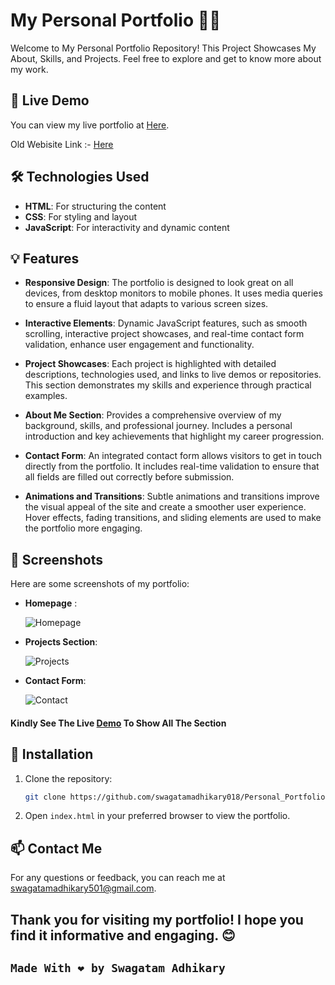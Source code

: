 # My Personal Portfolio 🚀🚀 

Welcome to My Personal Portfolio Repository! This Project Showcases My About, Skills, and Projects. Feel free to explore and get to know more about my work.

## 🚀 Live Demo

You can view my live portfolio at [Here](https://personalportfolio-by-swagatamadhikary.netlify.app/).

Old Webisite Link :- [Here](https://personal-portfolio-swagatamadhikary.netlify.app/)

## 🛠️ Technologies Used

- **HTML**: For structuring the content
- **CSS**: For styling and layout
- **JavaScript**: For interactivity and dynamic content


## 💡 Features

- **Responsive Design**: The portfolio is designed to look great on all devices, from desktop monitors to mobile phones. It uses media queries to ensure a fluid layout that adapts to various screen sizes.

- **Interactive Elements**: Dynamic JavaScript features, such as smooth scrolling, interactive project showcases, and real-time contact form validation, enhance user engagement and functionality.

- **Project Showcases**: Each project is highlighted with detailed descriptions, technologies used, and links to live demos or repositories. This section demonstrates my skills and experience through practical examples.

- **About Me Section**: Provides a comprehensive overview of my background, skills, and professional journey. Includes a personal introduction and key achievements that highlight my career progression.

- **Contact Form**: An integrated contact form allows visitors to get in touch directly from the portfolio. It includes real-time validation to ensure that all fields are filled out correctly before submission.

- **Animations and Transitions**: Subtle animations and transitions improve the visual appeal of the site and create a smoother user experience. Hover effects, fading transitions, and sliding elements are used to make the portfolio more engaging.

## 📸 Screenshots

Here are some screenshots of my portfolio:

- **Homepage** :

  ![Homepage](https://github.com/swagatamadhikary018/Personal_Portfolio/blob/548f6ff6c60f532508bbbc0de846e8b1049889ea/homepage.png)


- **Projects Section**:
  
  ![Projects](https://github.com/swagatamadhikary018/Personal_Portfolio/blob/548f6ff6c60f532508bbbc0de846e8b1049889ea/projects.png)


- **Contact Form**:
  
  ![Contact](https://github.com/swagatamadhikary018/Personal_Portfolio/blob/548f6ff6c60f532508bbbc0de846e8b1049889ea/contact.png)



 #### Kindly See The Live [Demo](https://personalportfolio-by-swagatamadhikary.netlify.app/) To Show All The Section

## 🔧 Installation

1. Clone the repository:
    ```bash
    git clone https://github.com/swagatamadhikary018/Personal_Portfolio.git
    ```
  
2. Open `index.html` in your preferred browser to view the portfolio.


## 📫 Contact Me

For any questions or feedback, you can reach me at [swagatamadhikary501@gmail.com](mailto:swagatamadhikary501@gmail.com).


## Thank you for visiting my portfolio! I hope you find it informative and engaging. 😊 

## `Made With ❤️ by Swagatam Adhikary`
